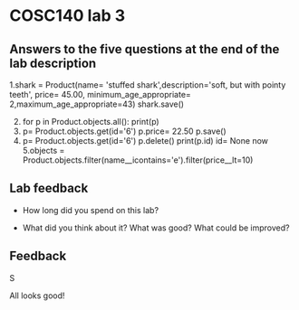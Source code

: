 # COSC140 lab 3

## Answers to the five questions at the end of the lab description

1.shark = Product(name= 'stuffed shark',description='soft, but with pointy teeth', price= 45.00, minimum_age_appropriate= 2,maximum_age_appropriate=43)
shark.save()

2. for p in Product.objects.all():
    print(p)
3. p= Product.objects.get(id='6')
p.price= 22.50
p.save()
4. p= Product.objects.get(id='6')
p.delete()
print(p.id)
id= None now 
5.objects = Product.objects.filter(name__icontains='e').filter(price__lt=10)

## Lab feedback

 * How long did you spend on this lab?

 * What did you think about it?  What was good?  What could be improved?

## Feedback

S

All looks good!

